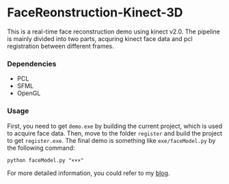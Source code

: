 # FaceReonstruction-Kinect-3D

This is a real-time face reconstruction demo using kinect v2.0. The pipeline is mainly divided into two parts, acquring kinect face data and pcl registration between different frames.

### Dependencies

- PCL
- SFML
- OpenGL

### Usage

First, you need to get `demo.exe` by building the current project, which is used to acquire face data. Then, move to the folder `register` and build the project to get `register.exe`. The final demo is something like `exe/faceModel.py` by the following command:

```
python faceModel.py "×××"
```

For more detailed information, you could refer to my [blog](http://pminmin.github.io/2016/01/13/facePointCloud/#more).

